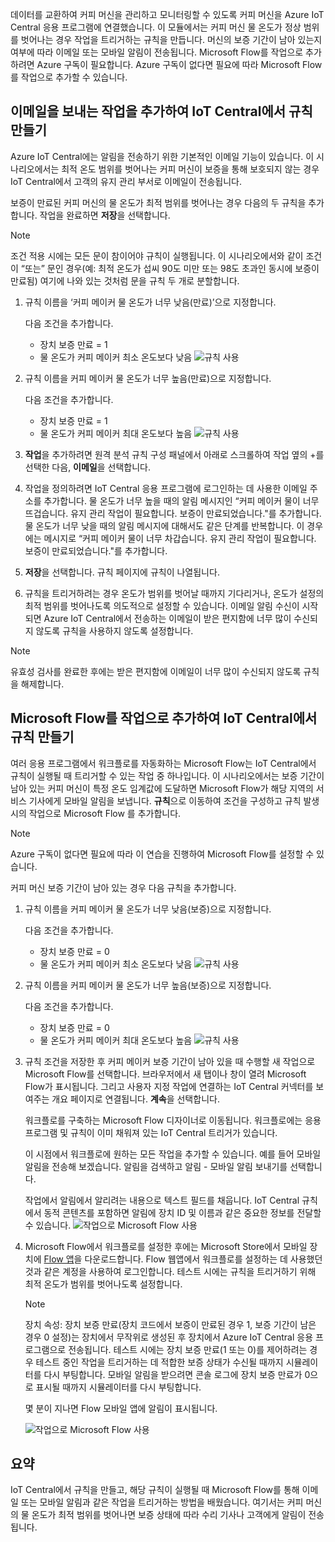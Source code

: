 데이터를 교환하여 커피 머신을 관리하고 모니터링할 수 있도록 커피 머신을 Azure IoT Central 응용 프로그램에 연결했습니다. 이 모듈에서는 커피 머신 물 온도가 정상 범위를 벗어나는 경우 작업을 트리거하는 규칙을 만듭니다. 머신의 보증 기간이 남아 있는지 여부에 따라 이메일 또는 모바일 알림이 전송됩니다. Microsoft Flow를 작업으로 추가하려면 Azure 구독이 필요합니다. Azure 구독이 없다면 필요에 따라 Microsoft Flow를 작업으로 추가할 수 있습니다.

## <a name="create-rules-in-iot-central-with-email-as-the-action"></a>이메일을 보내는 작업을 추가하여 IoT Central에서 규칙 만들기
Azure IoT Central에는 알림을 전송하기 위한 기본적인 이메일 기능이 있습니다. 이 시나리오에서는 최적 온도 범위를 벗어나는 커피 머신이 보증을 통해 보호되지 않는 경우 IoT Central에서 고객의 유지 관리 부서로 이메일이 전송됩니다.

보증이 만료된 커피 머신의 물 온도가 최적 범위를 벗어나는 경우 다음의 두 규칙을 추가합니다. 작업을 완료하면 **저장**을 선택합니다. 

> [!NOTE]
> 조건 적용 시에는 모든 문이 참이어야 규칙이 실행됩니다. 이 시나리오에서와 같이 조건이 “또는” 문인 경우(예: 최적 온도가 섭씨 90도 미만 또는 98도 초과인 동시에 보증이 만료됨) 여기에 나와 있는 것처럼 문을 규칙 두 개로 분할합니다.

1. 규칙 이름을 ‘커피 메이커 물 온도가 너무 낮음(만료)’으로 지정합니다.

    다음 조건을 추가합니다.      
    * 장치 보증 만료 = 1
    * 물 온도가 커피 메이커 최소 온도보다 낮음 ![규칙 사용](../images/5-flow-g.png)

1. 규칙 이름을 커피 메이커 물 온도가 너무 높음(만료)으로 지정합니다.

    다음 조건을 추가합니다.      
    * 장치 보증 만료 = 1
    * 물 온도가 커피 메이커 최대 온도보다 높음 ![규칙 사용](../images/5-flow-k.png)     

1. **작업**을 추가하려면 원격 분석 규칙 구성 패널에서 아래로 스크롤하여 작업 옆의 +를 선택한 다음, **이메일**을 선택합니다.

1. 작업을 정의하려면 IoT Central 응용 프로그램에 로그인하는 데 사용한 이메일 주소를 추가합니다. 물 온도가 너무 높을 때의 알림 메시지인 “커피 메이커 물이 너무 뜨겁습니다. 유지 관리 작업이 필요합니다.  보증이 만료되었습니다."를 추가합니다. 물 온도가 너무 낮을 때의 알림 메시지에 대해서도 같은 단계를 반복합니다. 이 경우에는 메시지로 “커피 메이커 물이 너무 차갑습니다. 유지 관리 작업이 필요합니다.  보증이 만료되었습니다."를 추가합니다.

1. **저장**을 선택합니다. 규칙 페이지에 규칙이 나열됩니다.

1. 규칙을 트리거하려는 경우 온도가 범위를 벗어날 때까지 기다리거나, 온도가 설정의 최적 범위를 벗어나도록 의도적으로 설정할 수 있습니다. 이메일 알림 수신이 시작되면 Azure IoT Central에서 전송하는 이메일이 받은 편지함에 너무 많이 수신되지 않도록 규칙을 사용하지 않도록 설정합니다. 

> [!NOTE]
> 유효성 검사를 완료한 후에는 받은 편지함에 이메일이 너무 많이 수신되지 않도록 규칙을 해제합니다. 

## <a name="create-rules-in-iot-central-with-microsoft-flow-as-the-action"></a>Microsoft Flow를 작업으로 추가하여 IoT Central에서 규칙 만들기

여러 응용 프로그램에서 워크플로를 자동화하는 Microsoft Flow는 IoT Central에서 규칙이 실행될 때 트리거할 수 있는 작업 중 하나입니다. 이 시나리오에서는 보증 기간이 남아 있는 커피 머신이 특정 온도 임계값에 도달하면 Microsoft Flow가 해당 지역의 서비스 기사에게 모바일 알림을 보냅니다. **규칙**으로 이동하여 조건을 구성하고 규칙 발생 시의 작업으로 Microsoft Flow 를 추가합니다. 
 
> [!NOTE]
> Azure 구독이 없다면 필요에 따라 이 연습을 진행하여 Microsoft Flow를 설정할 수 있습니다.

커피 머신 보증 기간이 남아 있는 경우 다음 규칙을 추가합니다. 

1. 규칙 이름을 커피 메이커 물 온도가 너무 낮음(보증)으로 지정합니다.

    다음 조건을 추가합니다.      
    * 장치 보증 만료 = 0
    * 물 온도가 커피 메이커 최소 온도보다 낮음 ![규칙 사용](../images/5-flow-l.png)

1. 규칙 이름을 커피 메이커 물 온도가 너무 높음(보증)으로 지정합니다.

    다음 조건을 추가합니다.      
    * 장치 보증 만료 = 0
    * 물 온도가 커피 메이커 최대 온도보다 높음 ![규칙 사용](../images/5-flow-h.png)

1. 규칙 조건을 저장한 후 커피 메이커 보증 기간이 남아 있을 때 수행할 새 작업으로 Microsoft Flow를 선택합니다. 브라우저에서 새 탭이나 창이 열려 Microsoft Flow가 표시됩니다. 그리고 사용자 지정 작업에 연결하는 IoT Central 커넥터를 보여주는 개요 페이지로 연결됩니다. **계속**을 선택합니다. 

    워크플로를 구축하는 Microsoft Flow 디자이너로 이동됩니다. 워크플로에는 응용 프로그램 및 규칙이 이미 채워져 있는 IoT Central 트리거가 있습니다.

    이 시점에서 워크플로에 원하는 모든 작업을 추가할 수 있습니다. 예를 들어 모바일 알림을 전송해 보겠습니다. 알림을 검색하고 알림 - 모바일 알림 보내기를 선택합니다.

    작업에서 알림에서 알리려는 내용으로 텍스트 필드를 채웁니다. IoT Central 규칙에서 동적 콘텐츠를 포함하면 알림에 장치 ID 및 이름과 같은 중요한 정보를 전달할 수 있습니다.
    ![작업으로 Microsoft Flow 사용](../images/5-flow-f.png)

1. Microsoft Flow에서 워크플로를 설정한 후에는 Microsoft Store에서 모바일 장치에 [Flow 앱](https://www.microsoft.com/en-us/p/microsoft-flow/9nkn0p5l9n84?activetab=pivot%3aoverviewtab)을 다운로드합니다. Flow 웹앱에서 워크플로를 설정하는 데 사용했던 것과 같은 계정을 사용하여 로그인합니다. 테스트 시에는 규칙을 트리거하기 위해 최적 온도가 범위를 벗어나도록 설정합니다. 

    > [!NOTE]
    > 장치 속성: 장치 보증 만료(장치 코드에서 보증이 만료된 경우 1, 보증 기간이 남은 경우 0 설정)는 장치에서 무작위로 생성된 후 장치에서 Azure IoT Central 응용 프로그램으로 전송됩니다. 테스트 시에는 장치 보증 만료(1 또는 0)를 제어하려는 경우 테스트 중인 작업을 트리거하는 데 적합한 보증 상태가 수신될 때까지 시뮬레이터를 다시 부팅합니다. 모바일 알림을 받으려면 콘솔 로그에 장치 보증 만료가 0으로 표시될 때까지 시뮬레이터를 다시 부팅합니다. 

    몇 분이 지나면 Flow 모바일 앱에 알림이 표시됩니다.

    ![작업으로 Microsoft Flow 사용](../images/5-flow-a.png)

## <a name="summary"></a>요약
IoT Central에서 규칙을 만들고, 해당 규칙이 실행될 때 Microsoft Flow를 통해 이메일 또는 모바일 알림과 같은 작업을 트리거하는 방법을 배웠습니다. 여기서는 커피 머신의 물 온도가 최적 범위를 벗어나면 보증 상태에 따라 수리 기사나 고객에게 알림이 전송됩니다. 



